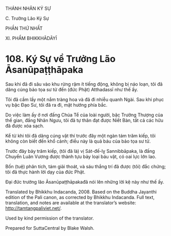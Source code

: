 THÁNH NHÂN KÝ SỰ

C. Trưởng Lão Ký Sự

PHẦN THỨ NHẤT

XI. PHẨM BHIKKHĀDĀYĪ

# 108\. Ký Sự về Trưởng Lão Āsanūpaṭṭhāpaka

Sau khi đã đi sâu vào khu rừng rậm ít tiếng động, không bị náo loạn, tôi đã dâng cúng bảo tọa sư tử đến (đức Phật) Atthadassī như thế ấy.

Tôi đã cầm lấy một nắm tràng hoa và đã đi nhiễu quanh Ngài. Sau khi phục vụ bậc Đạo Sư, tôi đã ra đi, mặt hướng phía bắc.

Do việc làm ấy ở nơi đấng Chúa Tể của loài người, bậc Trưởng Thượng của thế gian, đấng Nhân Ngưu, tôi đã tự thân đạt được Niết Bàn, tất cả các hữu đã được xóa sạch.

Kể từ khi tôi đã dâng cúng vật thí trước đây một ngàn tám trăm kiếp, tôi không còn biết đến khổ cảnh; điều này là quả báu của bảo tọa sư tử.

Trước đây bảy trăm kiếp, (tôi đã là) vị Sát-đế-lỵ Sannibbāpaka, là đấng Chuyển Luân Vương được thành tựu bảy loại báu vật, có oai lực lớn lao.

Bốn (tuệ) phân tích, tám giải thoát, và sáu thắng trí đã được (tôi) đắc chứng; tôi đã thực hành lời dạy của đức Phật.

Đại đức trưởng lão Āsanūpaṭṭhāpakađã nói lên những lời kệ này như thế ấy.

Translated by Bhikkhu Indacanda, 2008. Based on the Buddha Jayanthi edition of the Pali canon, as corrected by Bhikkhu Indacanda. Full text, translation, and notes are available at the translator’s website: http://tamtangpaliviet.net/.

Used by kind permission of the translator.

Prepared for SuttaCentral by Blake Walsh.
